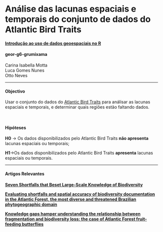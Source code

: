 
# Análise das lacunas espaciais e temporais do conjunto de dados do Atlantic Bird Traits

#### [Introdução ao uso de dados geoespaciais no R](https://mauriciovancine.github.io/course-geospatial-data-r/)

#### geor-g6-grumixama

Carina Isabella Motta <br> Luca Gomes Nunes <br> Otto Neves

------------------------------------------------------------------------

#### **Objectivo**

Usar o conjunto do dados do [Atlantic Bird
Traits](https://esajournals.onlinelibrary.wiley.com/doi/full/10.1002/ecy.2647)
para análisar as lacunas espaciais e temporais, e determinar quais
regiões estão faltando dados.

<br>

#### **Hipóteses**

**H0** -> Os dados disponibilizados pelo Atlantic Bird Traits **não
apresenta** lacunas espaciais ou temporais;

**H1**->Os dados disponibilizados pelo Atlantic Bird Traits
**apresenta** lacunas espaciais ou temporais.

------------------------------------------------------------------------

#### **Artigos Relevantes**

[**Seven Shortfalls that Beset Large-Scale Knowledge of
Biodiversity**](https://www.annualreviews.org/doi/10.1146/annurev-ecolsys-112414-054400)

[**Evaluating shortfalls and spatial accuracy of biodiversity
documentation in the Atlantic Forest, the most diverse and threatened
Brazilian phytogeographic
domain**](https://onlinelibrary.wiley.com/doi/10.1002/tax.12239)

[**Knowledge gaps hamper understanding the relationship between
fragmentation and biodiversity loss: the case of Atlantic Forest
fruit-feeding butterflies**](https://peerj.com/articles/11673/)
